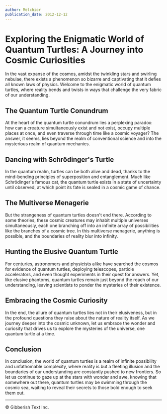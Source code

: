 ```yaml
---
author: Melchior
publication_date: 2012-12-12
---
```


# Exploring the Enigmatic World of Quantum Turtles: A Journey into Cosmic Curiosities

In the vast expanse of the cosmos, amidst the twinkling stars and swirling nebulae, there exists a phenomenon so bizarre and captivating that it defies all known laws of physics. Welcome to the enigmatic world of quantum turtles, where reality bends and twists in ways that challenge the very fabric of our understanding.

## The Quantum Turtle Conundrum

At the heart of the quantum turtle conundrum lies a perplexing paradox: how can a creature simultaneously exist and not exist, occupy multiple places at once, and even traverse through time like a cosmic voyager? The answer, it seems, lies beyond the realm of conventional science and into the mysterious realm of quantum mechanics.

## Dancing with Schrödinger's Turtle

In the quantum realm, turtles can be both alive and dead, thanks to the mind-bending principles of superposition and entanglement. Much like Schrödinger's famous cat, the quantum turtle exists in a state of uncertainty until observed, at which point its fate is sealed in a cosmic game of chance.

## The Multiverse Menagerie

But the strangeness of quantum turtles doesn't end there. According to some theories, these cosmic creatures may inhabit multiple universes simultaneously, each one branching off into an infinite array of possibilities like the branches of a cosmic tree. In this multiverse menagerie, anything is possible, and the boundaries of reality blur into infinity.

## Hunting the Elusive Quantum Turtle

For centuries, astronomers and physicists alike have searched the cosmos for evidence of quantum turtles, deploying telescopes, particle accelerators, and even thought experiments in their quest for answers. Yet, like elusive phantoms, quantum turtles remain just beyond the reach of our understanding, leaving scientists to ponder the mysteries of their existence.

## Embracing the Cosmic Curiosity

In the end, the allure of quantum turtles lies not in their elusiveness, but in the profound questions they raise about the nature of reality itself. As we journey deeper into the cosmic unknown, let us embrace the wonder and curiosity that drives us to explore the mysteries of the universe, one quantum turtle at a time.

## Conclusion

In conclusion, the world of quantum turtles is a realm of infinite possibility and unfathomable complexity, where reality is but a fleeting illusion and the boundaries of our understanding are constantly pushed to new frontiers. So let us continue to gaze up at the stars with wonder and awe, knowing that somewhere out there, quantum turtles may be swimming through the cosmic sea, waiting to reveal their secrets to those bold enough to seek them out.

---

© Gibberish Text Inc.
